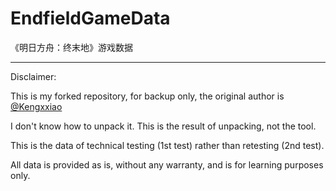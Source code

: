 # EndfieldGameData
《明日方舟：终末地》游戏数据

---

Disclaimer: 

This is my forked repository, for backup only, the original author is [@Kengxxiao](https://github.com/Kengxxiao) 

I don't know how to unpack it. This is the result of unpacking, not the tool. 

This is the data of technical testing (1st test) rather than retesting (2nd test).

All data is provided as is, without any warranty, and is for learning purposes only.
